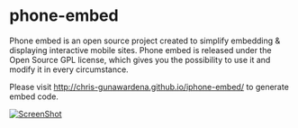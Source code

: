 phone-embed
===========

Phone embed is an open source project created to simplify embedding & displaying interactive mobile sites. Phone embed is released under the Open Source GPL license, which gives you the possibility to use it and modify it in every circumstance. 

Please visit http://chris-gunawardena.github.io/iphone-embed/ to generate embed code.

[![ScreenShot](http://chris.gunawardena.id.au/wp-content/uploads/2014/03/Screen-Shot-2014-05-07-at-11.33.28-pm.png)](http://phone-embed.info/)
